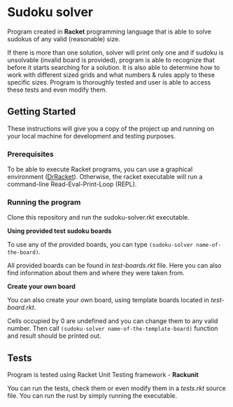 # Sudoku solver

Program created in **Racket** programming language that is able to solve sudokus of any valid (reasonable) size.

If there is more than one solution, solver will print only one and if sudoku is unsolvable (invalid board is provided), program is able to recognize that before it starts searching for a solution.
It is also able to determine how to work with different sized grids and what numbers & rules apply to these specific sizes.
Program is thoroughly tested and user is able to access these tests and even modify them.

## Getting Started

These instructions will give you a copy of the project up and running on
your local machine for development and testing purposes.

### Prerequisites

To be able to execute Racket programs, you can use a graphical environment ([DrRacket](https://racket-lang.org/download/)). Otherwise, the racket executable will run a command-line Read-Eval-Print-Loop (REPL).


### Running the program

Clone this repository and run the sudoku-solver.rkt executable.

**Using provided test sudoku boards**

To use any of the provided boards, you can type 
`(sudoku-solver name-of-the-board)`.

All provided boards can be found in *test-boards.rkt* file. Here you can also find information about them and where they were taken from.

**Create your own board**

You can also create your own board, using template boards located in *test-board.rkt*.

Cells occupied by 0 are undefined and you can change them to any valid number. Then call `(sudoku-solver name-of-the-template-board)` function and result should be printed out.

## Tests

Program is tested using Racket Unit Testing framework - **Rackunit**

You can run the tests, check them or even modify them in a _tests.rkt_ source file. You can run the rust by simply running the executable.
